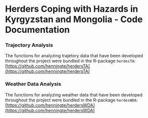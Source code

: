 # Herders Coping with Hazards in Kyrgyzstan and Mongolia - Code Documentation



### Trajectory Analysis 
The functions for analyzing trajetory data that have been developed throughout the project were bundled in the R-package `herdesTA`: [https://github.com/henningte/herdersTA](https://github.com/henningte/herdersTA)


### Weather Data Analysis 
The functions for analyzing weather data that have been developed throughout the project were bundled in the R-package `herdesWDA`: [https://github.com/henningte/herdersWDA](https://github.com/henningte/herdersWDA)